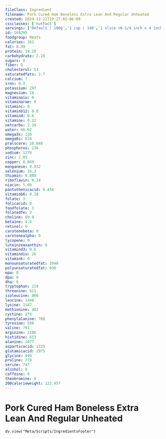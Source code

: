 ```yaml
---
fileClass: Ingredient
filename: Pork Cured Ham Boneless Extra Lean And Regular Unheated
created: 2024-12-21T19:27:02-06:00
cssclasses: ['nutFact']
servings: ['Default | 100g','1 cup | 140','1 slice (6-1/4 inch x 4 inch x 1/16 inch) (1 oz) | 28']
id: 168295
foodgroup: Meats
calories: 162
fat: 8.39
protein: 18.26
carbohydrate: 2.28
sugars: 0
fiber: 0
cholesterol: 53
saturatedfats: 2.7
calcium: 7
iron: 0.9
potassium: 297
magnesium: 18
vitaminaiu: 0
vitaminarae: 0
vitaminc: 0
vitaminb12: 0.8
vitamind: 0.6
vitamine: 0.22
netcarbs: 2.28
water: 66.92
omega3s: 120
omega6s: 810
pralscore: 10.848
phosphorus: 236
sodium: 1278
zinc: 2.05
copper: 0.089
manganese: 0.032
selenium: 16.3
thiamin: 0.889
riboflavin: 0.24
niacin: 5.09
pantothenicacid: 0.454
vitaminb6: 0.38
folate: 3
folicacid: 0
foodfolate: 3
folatedfe: 3
choline: 69.9
betaine: 4.6
retinol: 0
carotenebeta: 0
carotenealpha: 0
lycopene: 0
luteinzeaxanthin: 0
vitamind3: 0.6
vitamindiu: 26
vitamink: 0
monounsaturatedfat: 3940
polyunsaturatedfat: 930
epa: 0
dpa: 0
dha: 0
tryptophan: 219
threonine: 811
isoleucine: 800
leucine: 1448
lysine: 1547
methionine: 482
cystine: 274
phenylalanine: 788
tyrosine: 598
valine: 791
arginine: 1186
histidine: 653
alanine: 1077
asparticacid: 1729
glutamicacid: 2975
glycine: 949
proline: 779
serine: 747
alcohol: 0
caffeine: 0
theobromine: 0
200calorieweight: 123.457
---
```


# Pork Cured Ham Boneless Extra Lean And Regular Unheated

```dataviewjs
dv.view("Meta/Scripts/IngredientsFooter")
```